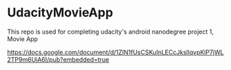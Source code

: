 # UdacityMovieApp
This repo is used for completing udacity's android nanodegree project 1, Movie App

https://docs.google.com/document/d/1ZlN1fUsCSKuInLECcJkslIqvpKlP7jWL2TP9m6UiA6I/pub?embedded=true
